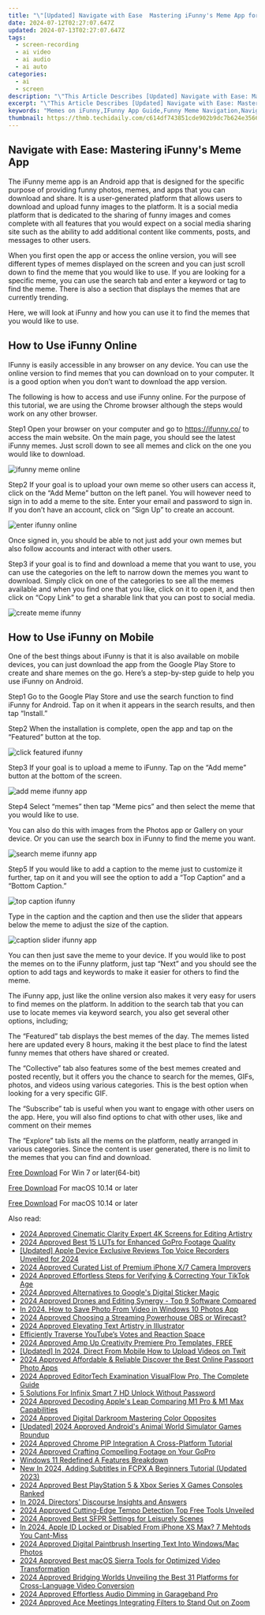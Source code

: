 ```yaml
---
title: "\"[Updated] Navigate with Ease  Mastering iFunny's Meme App for 2024\""
date: 2024-07-12T02:27:07.647Z
updated: 2024-07-13T02:27:07.647Z
tags: 
  - screen-recording
  - ai video
  - ai audio
  - ai auto
categories: 
  - ai
  - screen
description: "\"This Article Describes [Updated] Navigate with Ease: Mastering iFunny's Meme App for 2024\""
excerpt: "\"This Article Describes [Updated] Navigate with Ease: Mastering iFunny's Meme App for 2024\""
keywords: "Memes on iFunny,IFunny App Guide,Funny Meme Navigation,Navigating iFunny Memes,Easy iFunny Usage,Meme Mastery with iFunny,Exploring iFunny Memes"
thumbnail: https://thmb.techidaily.com/c614df743851cde902b9dc7b624e356646f565efb6b83602d7f5ffd347873428.jpg
---
```


## Navigate with Ease: Mastering iFunny's Meme App

The iFunny meme app is an Android app that is designed for the specific purpose of providing funny photos, memes, and apps that you can download and share. It is a user-generated platform that allows users to download and upload funny images to the platform. It is a social media platform that is dedicated to the sharing of funny images and comes complete with all features that you would expect on a social media sharing site such as the ability to add additional content like comments, posts, and messages to other users.

When you first open the app or access the online version, you will see different types of memes displayed on the screen and you can just scroll down to find the meme that you would like to use. If you are looking for a specific meme, you can use the search tab and enter a keyword or tag to find the meme. There is also a section that displays the memes that are currently trending.

Here, we will look at iFunny and how you can use it to find the memes that you would like to use.

## How to Use iFunny Online

IFunny is easily accessible in any browser on any device. You can use the online version to find memes that you can download on to your computer. It is a good option when you don’t want to download the app version.

The following is how to access and use iFunny online. For the purpose of this tutorial, we are using the Chrome browser although the steps would work on any other browser.

Step1 Open your browser on your computer and go to <https://ifunny.co/> to access the main website. On the main page, you should see the latest iFunny memes. Just scroll down to see all memes and click on the one you would like to download.

![ifunny meme online](https://images.wondershare.com/filmora/article-images/2022/07/ifunny-meme-online.jpg)

Step2 If your goal is to upload your own meme so other users can access it, click on the “Add Meme” button on the left panel. You will however need to sign in to add a meme to the site. Enter your email and password to sign in. If you don’t have an account, click on “Sign Up” to create an account.

![enter ifunny online](https://images.wondershare.com/filmora/article-images/2022/07/enter-ifunny-online.jpg)

Once signed in, you should be able to not just add your own memes but also follow accounts and interact with other users.

Step3 if your goal is to find and download a meme that you want to use, you can use the categories on the left to narrow down the memes you want to download. Simply click on one of the categories to see all the memes available and when you find one that you like, click on it to open it, and then click on “Copy Link” to get a sharable link that you can post to social media.

![create meme ifunny](https://images.wondershare.com/filmora/article-images/2022/07/create-meme-ifunny.jpg)

## How to Use iFunny on Mobile

One of the best things about iFunny is that it is also available on mobile devices, you can just download the app from the Google Play Store to create and share memes on the go. Here’s a step-by-step guide to help you use iFunny on Android.

Step1 Go to the Google Play Store and use the search function to find iFunny for Android. Tap on it when it appears in the search results, and then tap “Install.”

Step2 When the installation is complete, open the app and tap on the “Featured” button at the top.

![click featured ifunny](https://images.wondershare.com/filmora/article-images/2022/07/click-featured-ifunny.jpg)

Step3 If your goal is to upload a meme to iFunny. Tap on the “Add meme” button at the bottom of the screen.

![add meme ifunny app](https://images.wondershare.com/filmora/article-images/2022/07/add-meme-ifunny-app.jpg)

Step4 Select “memes” then tap “Meme pics” and then select the meme that you would like to use.

You can also do this with images from the Photos app or Gallery on your device. Or you can use the search box in iFunny to find the meme you want.

![search meme ifunny app](https://images.wondershare.com/filmora/article-images/2022/07/search-meme-ifunny-app.jpg)

Step5 If you would like to add a caption to the meme just to customize it further, tap on it and you will see the option to add a “Top Caption” and a “Bottom Caption.”

![top caption ifunny](https://images.wondershare.com/filmora/article-images/2022/07/top-caption-ifunny.jpg)

Type in the caption and the caption and then use the slider that appears below the meme to adjust the size of the caption.

![caption slider ifunny app](https://images.wondershare.com/filmora/article-images/2022/07/caption-slider-ifunny-app.jpg)

You can then just save the meme to your device. If you would like to post the memes on to the iFunny platform, just tap “Next” and you should see the option to add tags and keywords to make it easier for others to find the meme.

The iFunny app, just like the online version also makes it very easy for users to find memes on the platform. In addition to the search tab that you can use to locate memes via keyword search, you also get several other options, including;

The “Featured” tab displays the best memes of the day. The memes listed here are updated every 8 hours, making it the best place to find the latest funny memes that others have shared or created.

The “Collective” tab also features some of the best memes created and posted recently, but it offers you the chance to search for the memes, GIFs, photos, and videos using various categories. This is the best option when looking for a very specific GIF.

The “Subscribe” tab is useful when you want to engage with other users on the app. Here, you will also find options to chat with other uses, like and comment on their memes

The “Explore” tab lists all the mems on the platform, neatly arranged in various categories. Since the content is user generated, there is no limit to the memes that you can find and download.

[Free Download](https://tools.techidaily.com/wondershare/filmora/download/) For Win 7 or later(64-bit)

[Free Download](https://tools.techidaily.com/wondershare/filmora/download/) For macOS 10.14 or later

[Free Download](https://tools.techidaily.com/wondershare/filmora/download/) For macOS 10.14 or later

<ins class="adsbygoogle"
     style="display:block"
     data-ad-format="autorelaxed"
     data-ad-client="ca-pub-7571918770474297"
     data-ad-slot="1223367746"></ins>

<ins class="adsbygoogle"
     style="display:block"
     data-ad-format="autorelaxed"
     data-ad-client="ca-pub-7571918770474297"
     data-ad-slot="1223367746"></ins>



<ins class="adsbygoogle"
     style="display:block"
     data-ad-client="ca-pub-7571918770474297"
     data-ad-slot="8358498916"
     data-ad-format="auto"
     data-full-width-responsive="true"></ins>




<span class="atpl-alsoreadstyle">Also read:</span>
<div><ul>
<li><a href="https://fox-hovers.techidaily.com/2024-approved-cinematic-clarity-expert-4k-screens-for-editing-artistry/"><u>2024 Approved  Cinematic Clarity  Expert 4K Screens for Editing Artistry</u></a></li>
<li><a href="https://fox-hovers.techidaily.com/2024-approved-best-15-luts-for-enhanced-gopro-footage-quality/"><u>2024 Approved  Best 15 LUTs for Enhanced GoPro Footage Quality</u></a></li>
<li><a href="https://screen-video-capture.techidaily.com/updated-apple-device-exclusive-reviews-top-voice-recorders-unveiled-for-2024/"><u>[Updated] Apple Device Exclusive Reviews  Top Voice Recorders Unveiled for 2024</u></a></li>
<li><a href="https://fox-hovers.techidaily.com/2024-approved-curated-list-of-premium-iphone-x7-camera-improvers/"><u>2024 Approved  Curated List of Premium iPhone X/7 Camera Improvers</u></a></li>
<li><a href="https://fox-hovers.techidaily.com/2024-approved-effortless-steps-for-verifying-and-correcting-your-tiktok-age/"><u>2024 Approved  Effortless Steps for Verifying & Correcting Your TikTok Age</u></a></li>
<li><a href="https://fox-hovers.techidaily.com/2024-approved-alternatives-to-googles-digital-sticker-magic/"><u>2024 Approved  Alternatives to Google's Digital Sticker Magic</u></a></li>
<li><a href="https://fox-hovers.techidaily.com/2024-approved-drones-and-editing-synergy-top-9-software-compared/"><u>2024 Approved  Drones and Editing Synergy - Top 9 Software Compared</u></a></li>
<li><a href="https://article-knowledge.techidaily.com/in-2024-how-to-save-photo-from-video-in-windows-10-photos-app/"><u>In 2024, How to Save Photo From Video in Windows 10 Photos App</u></a></li>
<li><a href="https://fox-hovers.techidaily.com/2024-approved-choosing-a-streaming-powerhouse-obs-or-wirecast/"><u>2024 Approved  Choosing a Streaming Powerhouse  OBS or Wirecast?</u></a></li>
<li><a href="https://fox-hovers.techidaily.com/2024-approved-elevating-text-artistry-in-illustrator/"><u>2024 Approved  Elevating Text Artistry in Illustrator</u></a></li>
<li><a href="https://extra-hints.techidaily.com/efficiently-traverse-youtubes-votes-and-reaction-space/"><u>Efficiently Traverse YouTube’s Votes and Reaction Space</u></a></li>
<li><a href="https://fox-hovers.techidaily.com/2024-approved-amp-up-creativity-premiere-pro-templates-free/"><u>2024 Approved  Amp Up Creativity  Premiere Pro Templates, FREE</u></a></li>
<li><a href="https://twitter-videos.techidaily.com/updated-in-2024-direct-from-mobile-how-to-upload-videos-on-twit/"><u>[Updated] In 2024, Direct From Mobile  How to Upload Videos on Twit</u></a></li>
<li><a href="https://fox-hovers.techidaily.com/2024-approved-affordable-and-reliable-discover-the-best-online-passport-photo-apps/"><u>2024 Approved  Affordable & Reliable  Discover the Best Online Passport Photo Apps</u></a></li>
<li><a href="https://fox-hovers.techidaily.com/2024-approved-editortech-examination-visualflow-pro-the-complete-guide/"><u>2024 Approved  EditorTech Examination  VisualFlow Pro, The Complete Guide</u></a></li>
<li><a href="https://unlock-android.techidaily.com/5-solutions-for-infinix-smart-7-hd-unlock-without-password-by-drfone-android/"><u>5 Solutions For Infinix Smart 7 HD Unlock Without Password</u></a></li>
<li><a href="https://fox-hovers.techidaily.com/2024-approved-decoding-apples-leap-comparing-m1-pro-and-m1-max-capabilities/"><u>2024 Approved  Decoding Apple's Leap  Comparing M1 Pro & M1 Max Capabilities</u></a></li>
<li><a href="https://fox-hovers.techidaily.com/2024-approved-digital-darkroom-mastering-color-opposites/"><u>2024 Approved  Digital Darkroom  Mastering Color Opposites</u></a></li>
<li><a href="https://screen-sharing-recording.techidaily.com/updated-2024-approved-androids-animal-world-simulator-games-roundup/"><u>[Updated] 2024 Approved  Android's Animal World Simulator Games Roundup</u></a></li>
<li><a href="https://fox-hovers.techidaily.com/2024-approved-chrome-pip-integration-a-cross-platform-tutorial/"><u>2024 Approved  Chrome PIP Integration  A Cross-Platform Tutorial</u></a></li>
<li><a href="https://fox-hovers.techidaily.com/2024-approved-crafting-compelling-footage-on-your-gopro/"><u>2024 Approved  Crafting Compelling Footage on Your GoPro</u></a></li>
<li><a href="https://extra-hints.techidaily.com/windows-11-redefined-a-features-breakdown/"><u>Windows 11 Redefined  A Features Breakdown</u></a></li>
<li><a href="https://video-content-creator.techidaily.com/new-in-2024-adding-subtitles-in-fcpx-a-beginners-tutorial-updated-2023/"><u>New In 2024, Adding Subtitles in FCPX A Beginners Tutorial (Updated 2023)</u></a></li>
<li><a href="https://fox-hovers.techidaily.com/2024-approved-best-playstation-5-and-xbox-series-x-games-consoles-ranked/"><u>2024 Approved  Best PlayStation 5 & Xbox Series X Games Consoles Ranked</u></a></li>
<li><a href="https://fox-helps.techidaily.com/in-2024-directors-discourse-insights-and-answers/"><u>In 2024, Directors' Discourse  Insights and Answers</u></a></li>
<li><a href="https://fox-hovers.techidaily.com/2024-approved-cutting-edge-tempo-detection-top-free-tools-unveiled/"><u>2024 Approved  Cutting-Edge Tempo Detection  Top Free Tools Unveiled</u></a></li>
<li><a href="https://fox-hovers.techidaily.com/2024-approved-best-sfpr-settings-for-leisurely-scenes/"><u>2024 Approved  Best SFPR Settings for Leisurely Scenes</u></a></li>
<li><a href="https://apple-account.techidaily.com/in-2024-apple-id-locked-or-disabled-from-iphone-xs-max-7-mehtods-you-cant-miss-by-drfone-ios/"><u>In 2024, Apple ID Locked or Disabled From iPhone XS Max? 7 Mehtods You Cant-Miss</u></a></li>
<li><a href="https://fox-hovers.techidaily.com/2024-approved-digital-paintbrush-inserting-text-into-windowsmac-photos/"><u>2024 Approved  Digital Paintbrush  Inserting Text Into Windows/Mac Photos</u></a></li>
<li><a href="https://fox-hovers.techidaily.com/2024-approved-best-macos-sierra-tools-for-optimized-video-transformation/"><u>2024 Approved  Best macOS Sierra Tools for Optimized Video Transformation</u></a></li>
<li><a href="https://fox-hovers.techidaily.com/2024-approved-bridging-worlds-unveiling-the-best-31-platforms-for-cross-language-video-conversion/"><u>2024 Approved  Bridging Worlds  Unveiling the Best 31 Platforms for Cross-Language Video Conversion</u></a></li>
<li><a href="https://fox-hovers.techidaily.com/2024-approved-effortless-audio-dimming-in-garageband-pro/"><u>2024 Approved  Effortless Audio Dimming in Garageband Pro</u></a></li>
<li><a href="https://fox-hovers.techidaily.com/2024-approved-ace-meetings-integrating-filters-to-stand-out-on-zoom/"><u>2024 Approved  Ace Meetings  Integrating Filters to Stand Out on Zoom</u></a></li>
</ul></div>
